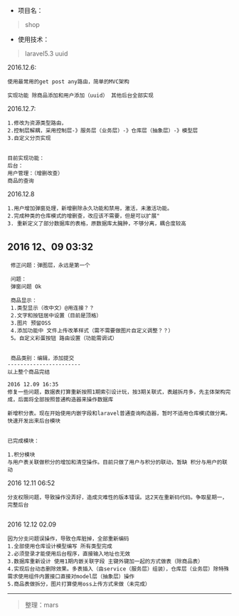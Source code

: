 * 项目名：

> shop

* 使用技术：

> laravel5.3 uuid

2016.12.6:
```
使用最常用的get post any路由，简单的MVC架构

实现功能 除商品添加和用户添加（uuid） 其他后台全部实现
```
2016.12.7:

```
1.修改为资源类型路由，
2.控制层解耦，采用控制层-》服务层（业务层）-》仓库层（抽象层）-》模型层
3.自定义分页实现


目前实现功能：
后台：
用户管理：（增删改查）
商品的查询
```
2016.12.8

```
1.用户增加弹窗处理，新增删除永久功能和禁用，激活，未激活功能。
2.完成种类的仓库模式的增删查，改应该不需要，但是可以扩展"
3. 重新定义了部分数据库的表格，原数据库太臃肿，不够分离，耦合度较高
```
2016 12、09  03:32
 ---------------------
```
 修正问题：弹图层，永远是第一个
 
 问题：
 弹窗问题 Ok
 
 商品显示：
 1.类型显示（改中文）@用连接？？
 2.文字和按钮居中设置（目前是顶格）
 3.图片 预留OSS
 4.添加功能中 文件上传改革样式（需不需要做图片自定义调整？？）
 5。自定义彩蛋按钮 路由设置（功能需调试）
 
 
 商品类别：编辑，添加提交
-----------------------
以上整个商品完结
```

```
2016 12.09 16:35
修复一些问题，数据表打算重新按照1期索引设计玩，按3期关联式，表越拆月多，先主体架构完成，后面将全部按照普通构造器来操作数据库

新增积分表。现在开始使用内嵌字段和laravel普通查询构造器，暂时不适用仓库模式做分离。快速开发出来后台模块


已完成模块：

1.积分模块
与用户表关联做积分的增加和清空操作。目前只做了用户与积分的联动，暂缺 积分与用户的联动

```

2016 12.11 06:52

```
分支权限问题，导致操作没弄好，造成灾难性的版本错误。这2天在重新码代码。争取星期一，完整后台
 
```

2016 12.12 02.09

```
因为分支问题误操作，导致仓库脏掉，全部重新编码
1.全部使用仓库设计模型编写 所有类型完成
2.必须登录才能使用后台程序，直接输入地址也无效
3.数据库重新设计 使用1期内嵌关联字段 主键外键加一起的方式做表（除商品表）
4.实现后台动态删除效果。多表插入（由service（服务层）组装），仓库层（业务层）除特殊需求使用组件内置接口直接对model层（抽象层）操作
5.商品表做拆分，图片打算使用oss上传方式来做（未完成）
```

---
> 整理：mars

